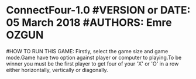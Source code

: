 # ConnectFour-1.0 #VERSION or DATE: 05 March 2018 #AUTHORS: Emre OZGUN
#HOW TO RUN THIS GAME:
Firstly, select the game size and game mode.Game have two option against player or computer to playing.To be winner you must be the first player to get four of your 'X' or 'O' in a row either horizontally, vertically or diagonally.

